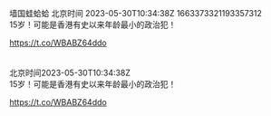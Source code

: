 墙国蛙蛤蛤 北京时间 2023-05-30T10:34:38Z 1663373321193357312<br>15岁！可能是香港有史以来年龄最小的政治犯！

https://t.co/WBABZ64ddo<br><br><br>北京时间2023-05-30T10:34:38Z<br>15岁！可能是香港有史以来年龄最小的政治犯！

https://t.co/WBABZ64ddo<br><br><br>